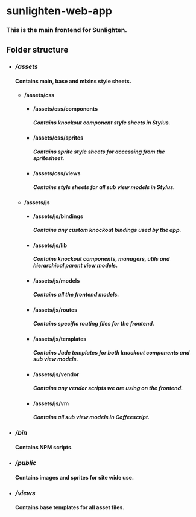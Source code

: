 # sunlighten-web-app
### This is the main frontend for Sunlighten.

## Folder structure

- ### */assets*
   #### Contains main, base and mixins style sheets.
   * #### /assets/css
      * #### /assets/css/components
         ##### Contains knockout component style sheets in Stylus.
      * #### /assets/css/sprites
         ##### Contains sprite style sheets for accessing from the spritesheet.
      * #### /assets/css/views
         ##### Contains style sheets for all sub view models in Stylus.
   * #### /assets/js
      * #### /assets/js/bindings
         ##### Contains any custom knockout bindings used by the app.
      * #### /assets/js/lib
         ##### Contains knockout components, managers, utils and hierarchical parent view models.
      * #### /assets/js/models
         ##### Contains all the frontend models.
      * #### /assets/js/routes
         ##### Contains specific routing files for the frontend.
      * #### /assets/js/templates
         ##### Contains Jade templates for both knockout components and sub view models.
      * #### /assets/js/vendor
         ##### Contains any vendor scripts we are using on the frontend.
      * #### /assets/js/vm
         ##### Contains all sub view models in Coffeescript.

- ### */bin*
   #### Contains NPM scripts.

- ### */public*
   #### Contains images and sprites for site wide use.

- ### */views*
   #### Contains base templates for all asset files.
